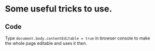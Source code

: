 # Some useful tricks to use.

## Code

Type `document.body.contentEditable = true` in browser console to make the whole page editable and uses it then.